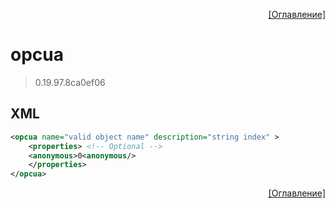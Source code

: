 <p align='right'><a href='index.html'>[Оглавление]</a></p>

# opcua
> 0.19.97.8ca0ef06
## XML
````xml
<opcua name="valid object name" description="string index" >
	<properties> <!-- Optional -->
	<anonymous>0<anonymous/>
	</properties>
</opcua>
````

<p align='right'><a href='index.html'>[Оглавление]</a></p>

